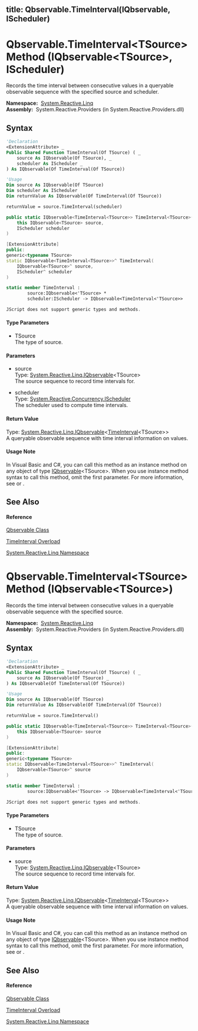 title: Qbservable.TimeInterval<TSource>(IQbservable<TSource>, IScheduler)
---
# Qbservable.TimeInterval\<TSource\> Method (IQbservable\<TSource\>, IScheduler)

Records the time interval between consecutive values in a queryable observable sequence with the specified source and scheduler.

**Namespace:**  [System.Reactive.Linq](System.Reactive.Linq/System.Reactive.Linq)  
**Assembly:**  System.Reactive.Providers (in System.Reactive.Providers.dll)

## Syntax

```vb
'Declaration
<ExtensionAttribute> _
Public Shared Function TimeInterval(Of TSource) ( _
    source As IQbservable(Of TSource), _
    scheduler As IScheduler _
) As IQbservable(Of TimeInterval(Of TSource))
```

```vb
'Usage
Dim source As IQbservable(Of TSource)
Dim scheduler As IScheduler
Dim returnValue As IQbservable(Of TimeInterval(Of TSource))

returnValue = source.TimeInterval(scheduler)
```

```csharp
public static IQbservable<TimeInterval<TSource>> TimeInterval<TSource>(
    this IQbservable<TSource> source,
    IScheduler scheduler
)
```

```c++
[ExtensionAttribute]
public:
generic<typename TSource>
static IQbservable<TimeInterval<TSource>>^ TimeInterval(
    IQbservable<TSource>^ source, 
    IScheduler^ scheduler
)
```

```fsharp
static member TimeInterval : 
        source:IQbservable<'TSource> * 
        scheduler:IScheduler -> IQbservable<TimeInterval<'TSource>> 
```

```javascript
JScript does not support generic types and methods.
```

#### Type Parameters

- TSource  
  The type of source.

#### Parameters

- source  
  Type: [System.Reactive.Linq.IQbservable](IQbservable/IQbservable(TSource))\<TSource\>  
  The source sequence to record time intervals for.

- scheduler  
  Type: [System.Reactive.Concurrency.IScheduler](IScheduler/IScheduler)  
  The scheduler used to compute time intervals.

#### Return Value

Type: [System.Reactive.Linq.IQbservable](IQbservable/IQbservable(TSource))\<[TimeInterval](TimeInterval/TimeInterval(T))\<TSource\>\>  
A queryable observable sequence with time interval information on values.

#### Usage Note

In Visual Basic and C\#, you can call this method as an instance method on any object of type [IQbservable](IQbservable/IQbservable(TSource))\<TSource\>. When you use instance method syntax to call this method, omit the first parameter. For more information, see [](https://msdn.microsoft.com/en-us/library/Bb384936) or [](https://msdn.microsoft.com/en-us/library/Bb383977).

## See Also

#### Reference

[Qbservable Class](Qbservable/Qbservable)

[TimeInterval Overload](TimeInterval/Qbservable.TimeInterval)

[System.Reactive.Linq Namespace](System.Reactive.Linq/System.Reactive.Linq)

# Qbservable.TimeInterval\<TSource\> Method (IQbservable\<TSource\>)

Records the time interval between consecutive values in a queryable observable sequence with the specified source.

**Namespace:**  [System.Reactive.Linq](System.Reactive.Linq/System.Reactive.Linq)  
**Assembly:**  System.Reactive.Providers (in System.Reactive.Providers.dll)

## Syntax

```vb
'Declaration
<ExtensionAttribute> _
Public Shared Function TimeInterval(Of TSource) ( _
    source As IQbservable(Of TSource) _
) As IQbservable(Of TimeInterval(Of TSource))
```

```vb
'Usage
Dim source As IQbservable(Of TSource)
Dim returnValue As IQbservable(Of TimeInterval(Of TSource))

returnValue = source.TimeInterval()
```

```csharp
public static IQbservable<TimeInterval<TSource>> TimeInterval<TSource>(
    this IQbservable<TSource> source
)
```

```c++
[ExtensionAttribute]
public:
generic<typename TSource>
static IQbservable<TimeInterval<TSource>>^ TimeInterval(
    IQbservable<TSource>^ source
)
```

```fsharp
static member TimeInterval : 
        source:IQbservable<'TSource> -> IQbservable<TimeInterval<'TSource>> 
```

```javascript
JScript does not support generic types and methods.
```

#### Type Parameters

- TSource  
  The type of source.

#### Parameters

- source  
  Type: [System.Reactive.Linq.IQbservable](IQbservable/IQbservable(TSource))\<TSource\>  
  The source sequence to record time intervals for.

#### Return Value

Type: [System.Reactive.Linq.IQbservable](IQbservable/IQbservable(TSource))\<[TimeInterval](TimeInterval/TimeInterval(T))\<TSource\>\>  
A queryable observable sequence with time interval information on values.

#### Usage Note

In Visual Basic and C\#, you can call this method as an instance method on any object of type [IQbservable](IQbservable/IQbservable(TSource))\<TSource\>. When you use instance method syntax to call this method, omit the first parameter. For more information, see [](https://msdn.microsoft.com/en-us/library/Bb384936) or [](https://msdn.microsoft.com/en-us/library/Bb383977).

## See Also

#### Reference

[Qbservable Class](Qbservable/Qbservable)

[TimeInterval Overload](TimeInterval/Qbservable.TimeInterval)

[System.Reactive.Linq Namespace](System.Reactive.Linq/System.Reactive.Linq)
